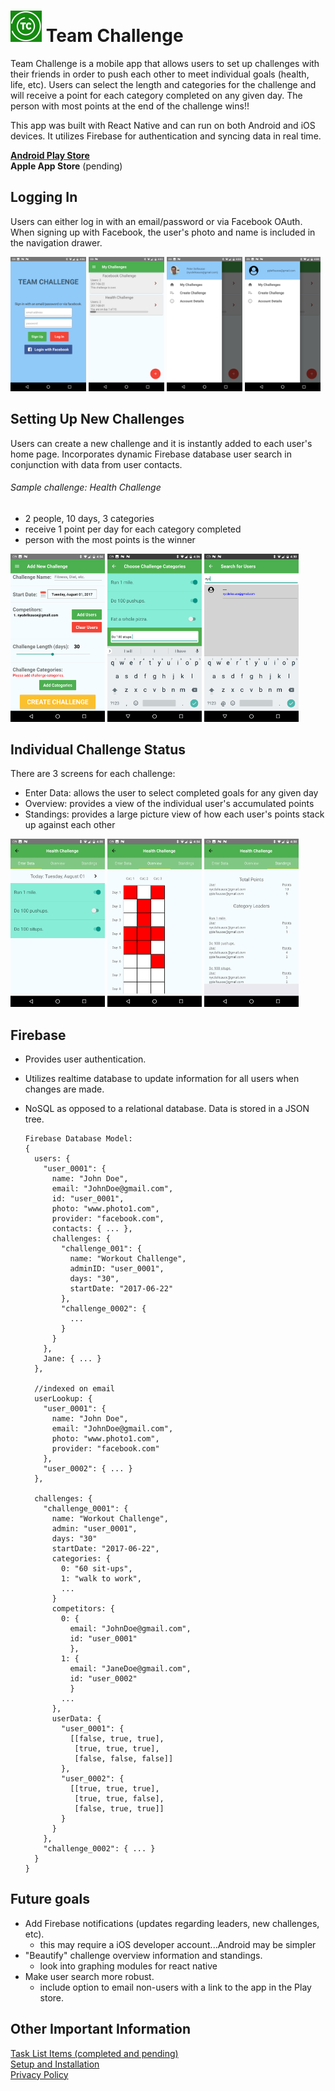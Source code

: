 # ![logo](docs/TeamChallengeLogo_small.png) Team Challenge
Team Challenge is a mobile app that allows users to set up challenges with their friends in order to push each other to meet individual goals (health, life, etc). Users can select the length and categories for the challenge and will receive a point for each category completed on any given day. The person with most points at the end of the challenge wins!!

This app was built with React Native and can run on both Android and iOS devices. It utilizes Firebase for authentication and syncing data in real time.

<strong>[Android Play Store](https://play.google.com/store/apps/details?id=com.delisauce.teamchallenge) </strong><br/>
<strong>Apple App Store</strong> (pending)

## Logging In
Users can either log in with an email/password or via Facebook OAuth. <br/>
When signing up with Facebook, the user's photo and name is included in the navigation drawer. <br/>

<div>
  <img src="./docs/screenshots/login_page.png" width='24%'/>
  <img src="./docs/screenshots/my_challenges.png" width='24%'/>
  <img src="./docs/screenshots/navdrawer_facebook_user.png" width='24%'/>
  <img src="./docs/screenshots/navdrawer_anon_user.png" width='24%'/>
</div>

## Setting Up New Challenges
Users can create a new challenge and it is instantly added to each user's home page. Incorporates dynamic Firebase database user search in conjunction with data from user contacts. <br/>

###### Sample challenge: Health Challenge
- 2 people, 10 days, 3 categories
- receive 1 point per day for each category completed
- person with the most points is the winner

<div>
  <img src="./docs/screenshots/new_challenge.png" width='30%'/>
  <img src="./docs/screenshots/category_selection.png" width='30%'/>
  <img src="./docs/screenshots/user_search.png" width='30%'/>
</div>

## Individual Challenge Status
There are 3 screens for each challenge:
- Enter Data: allows the user to select completed goals for any given day
- Overview: provides a view of the individual user's accumulated points
- Standings: provides a large picture view of how each user's points stack up against each other<br>

<div style="{display: flex, flex-direction: row, justify-content: space-between, align-items: flex-start}">
  <img width='30%' src="./docs/screenshots/data_entry.png"/>
  <img width='30%' src="./docs/screenshots/data_overview.png"/>
  <img width='30%' src="./docs/screenshots/data_standings.png"/>
</div>

## Firebase
- Provides user authentication.
- Utilizes realtime database to update information for all users when changes are made.
- NoSQL as opposed to a relational database. Data is stored in a JSON tree.

      Firebase Database Model:
      {
        users: {
          "user_0001": {
            name: "John Doe",
            email: "JohnDoe@gmail.com",
            id: "user_0001",
            photo: "www.photo1.com",           
            provider: "facebook.com",
            contacts: { ... },
            challenges: {
              "challenge_001": {
                name: "Workout Challenge",
                adminID: "user_0001",
                days: "30",
                startDate: "2017-06-22"
              },
              "challenge_0002": {
                ...
              }
            }
          },
          Jane: { ... }
        },

        //indexed on email
        userLookup: {
          "user_0001": {
            name: "John Doe",
            email: "JohnDoe@gmail.com",
            photo: "www.photo1.com",
            provider: "facebook.com"
          },
          "user_0002": { ... }
        },

        challenges: {
          "challenge_0001": {
            name: "Workout Challenge",
            admin: "user_0001",
            days: "30"
            startDate: "2017-06-22",
            categories: {
              0: "60 sit-ups",
              1: "walk to work",
              ...
            }
            competitors: {
              0: {
                email: "JohnDoe@gmail.com",
                id: "user_0001"
                },
              1: {
                email: "JaneDoe@gmail.com",
                id: "user_0002"
                }
              ...
            },
            userData: {
              "user_0001": {
                [[false, true, true],
                 [true, true, true],
                 [false, false, false]]
              },
              "user_0002": {
                [[true, true, true],
                 [true, true, false],
                 [false, true, true]]
              }
            }
          },
          "challenge_0002": { ... }
        }
      }

## Future goals
- Add Firebase notifications (updates regarding leaders, new challenges, etc).
  - this may require a iOS developer account...Android may be simpler
- "Beautify" challenge overview information and standings.
  - look into graphing modules for react native
- Make user search more robust.
  - include option to email non-users with a link to the app in the Play store.


## Other Important Information
[Task List Items (completed and pending)](docs/task_list.md)
<br>
[Setup and Installation](docs/installation_instructions.md)
<br>
[Privacy Policy](docs/privacy_policy.md)
